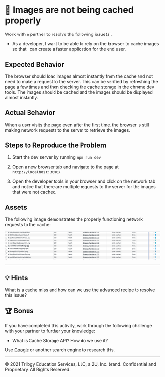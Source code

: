 # 🐛 Images are not being cached properly

Work with a partner to resolve the following issue(s):

* As a developer, I want to be able to rely on the browser to cache images so that I can create a faster application for the end user.

## Expected Behavior

The browser should load images almost instantly from the cache and not need to make a request to the server. This can be verified by refreshing the page a few times and then checking the cache storage in the chrome dev tools. The images should be cached and the images should be displayed almost instantly.

## Actual Behavior

When a user visits the page even after the first time, the browser is still making network requests to the server to retrieve the images.

## Steps to Reproduce the Problem

1. Start the dev server by running `npm run dev`

2. Open a new browser tab and navigate to the page at `http://localhost:3000/`

3. Open the developer tools in your browser and click on the network tab and notice that there are multiple requests to the server for the images that were not cached.

## Assets

The following image demonstrates the properly functioning network requests to the cache:

![Network tab of chrome based browser showing 200 status codes](./Images/network.png)

---

## 💡 Hints

What is a cache miss and how can we use the advanced recipe to resolve this issue?

## 🏆 Bonus

If you have completed this activity, work through the following challenge with your partner to further your knowledge:

* What is Cache Storage API? How do we use it?

Use [Google](https://www.google.com) or another search engine to research this.

---
© 2021 Trilogy Education Services, LLC, a 2U, Inc. brand. Confidential and Proprietary. All Rights Reserved.
